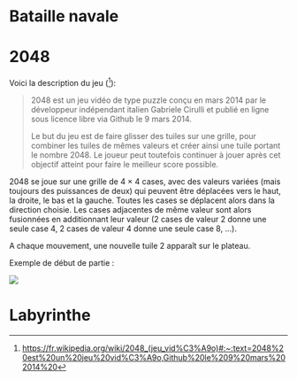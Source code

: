 # Bataille navale

# 2048

Voici la description du jeu ([^ref]):

[^ref]: https://fr.wikipedia.org/wiki/2048_(jeu_vid%C3%A9o)#:~:text=2048%20est%20un%20jeu%20vid%C3%A9o,Github%20le%209%20mars%202014%20

> 2048 est un jeu vidéo de type puzzle conçu en mars 2014 par le développeur indépendant italien Gabriele Cirulli et publié en ligne sous licence libre via Github le 9 mars 2014.
>
> Le but du jeu est de faire glisser des tuiles sur une grille, pour combiner les tuiles de mêmes valeurs et créer ainsi une tuile portant le nombre 2048. Le joueur peut toutefois continuer à jouer après cet objectif atteint pour faire le meilleur score possible.

2048 se joue sur une grille de 4 × 4 cases, avec des valeurs variées (mais toujours des puissances de deux) qui peuvent être déplacées vers le haut, la droite, le bas et la gauche.
Toutes les cases se déplacent alors dans la direction choisie. Les cases adjacentes de même valeur sont alors fusionnées en additionnant leur valeur (2 cases de valeur 2 donne une seule case 4, 2 cases de valeur 4 donne une seule case 8, ...).

A chaque mouvement, une nouvelle tuile 2 apparaît sur le plateau.

Exemple de début de partie :

![](https://thumbs.gfycat.com/ImpassionedShadyFlounder-size_restricted.gif)


# Labyrinthe
